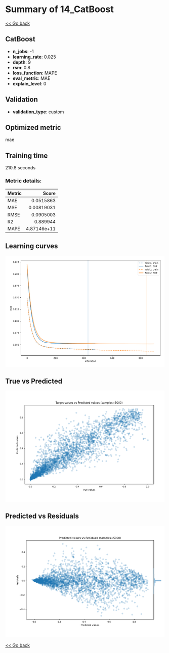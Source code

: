 # Summary of 14_CatBoost

[<< Go back](../README.md)


## CatBoost
- **n_jobs**: -1
- **learning_rate**: 0.025
- **depth**: 9
- **rsm**: 0.8
- **loss_function**: MAPE
- **eval_metric**: MAE
- **explain_level**: 0

## Validation
 - **validation_type**: custom

## Optimized metric
mae

## Training time

210.8 seconds

### Metric details:
| Metric   |       Score |
|:---------|------------:|
| MAE      | 0.0515863   |
| MSE      | 0.00819031  |
| RMSE     | 0.0905003   |
| R2       | 0.889944    |
| MAPE     | 4.87146e+11 |



## Learning curves
![Learning curves](learning_curves.png)
## True vs Predicted

![True vs Predicted](true_vs_predicted.png)


## Predicted vs Residuals

![Predicted vs Residuals](predicted_vs_residuals.png)



[<< Go back](../README.md)
